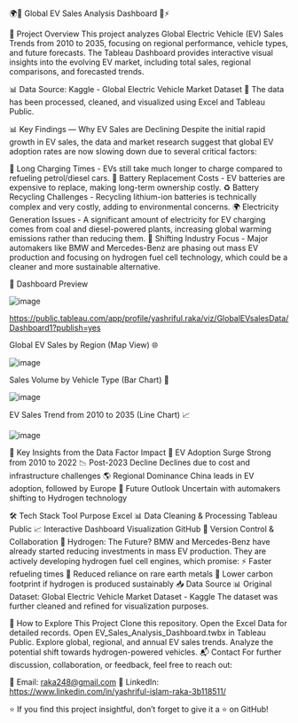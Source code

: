 🌍🔋 Global EV Sales Analysis Dashboard 🚗⚡


🌟 Project Overview
This project analyzes Global Electric Vehicle (EV) Sales Trends from 2010 to 2035, focusing on regional performance, vehicle types, and future forecasts. The Tableau Dashboard provides interactive visual insights into the evolving EV market, including total sales, regional comparisons, and forecasted trends.

📊 Data Source: Kaggle - Global Electric Vehicle Market Dataset
💾 The data has been processed, cleaned, and visualized using Excel and Tableau Public.

📊 Key Findings — Why EV Sales are Declining
Despite the initial rapid growth in EV sales, the data and market research suggest that global EV adoption rates are now slowing down due to several critical factors:

🔋 Long Charging Times - EVs still take much longer to charge compared to refueling petrol/diesel cars.
💸 Battery Replacement Costs - EV batteries are expensive to replace, making long-term ownership costly.
♻️ Battery Recycling Challenges - Recycling lithium-ion batteries is technically complex and very costly, adding to environmental concerns.
🌍 Electricity Generation Issues - A significant amount of electricity for EV charging comes from coal and diesel-powered plants, increasing global warming emissions rather than reducing them.
🚗 Shifting Industry Focus - Major automakers like BMW and Mercedes-Benz are phasing out mass EV production and focusing on hydrogen fuel cell technology, which could be a cleaner and more sustainable alternative.

📍 Dashboard Preview

![image](https://github.com/user-attachments/assets/aa18a143-2a82-4a84-a224-c0d9d7d395e5)


https://public.tableau.com/app/profile/yashriful.raka/viz/GlobalEVsalesData/Dashboard1?publish=yes


Global EV Sales by Region (Map View) 🌐

![image](https://github.com/user-attachments/assets/9f45f598-966c-430e-b0fc-195859453dfd)


Sales Volume by Vehicle Type (Bar Chart) 🚙

![image](https://github.com/user-attachments/assets/7d13c1e9-4744-462d-ac48-281c45f1ad96)


EV Sales Trend from 2010 to 2035 (Line Chart) 📈

![image](https://github.com/user-attachments/assets/a86c1284-795e-436a-bcf2-d3dc8cbd06ad)


🔬 Key Insights from the Data
Factor	Impact
🚀 EV Adoption Surge	Strong from 2010 to 2022
📉 Post-2023 Decline	Declines due to cost and infrastructure challenges
🌎 Regional Dominance	China leads in EV adoption, followed by Europe
🔮 Future Outlook	Uncertain with automakers shifting to Hydrogen technology

🛠️ Tech Stack
Tool	Purpose
Excel 📊	Data Cleaning & Processing
Tableau Public 📈	Interactive Dashboard Visualization
GitHub 🐙	Version Control & Collaboration
🌱 Hydrogen: The Future?
BMW and Mercedes-Benz have already started reducing investments in mass EV production.
They are actively developing hydrogen fuel cell engines, which promise:
⚡️ Faster refueling times
🔋 Reduced reliance on rare earth metals
🌿 Lower carbon footprint if hydrogen is produced sustainably
📥 Data Source
📊 Original Dataset: Global Electric Vehicle Market Dataset - Kaggle
The dataset was further cleaned and refined for visualization purposes.

🚀 How to Explore This Project
Clone this repository.
Open the Excel Data for detailed records.
Open EV_Sales_Analysis_Dashboard.twbx in Tableau Public.
Explore global, regional, and annual EV sales trends.
Analyze the potential shift towards hydrogen-powered vehicles.
📬 Contact
For further discussion, collaboration, or feedback, feel free to reach out:

📧 Email: raka248@gmail.com
💼 LinkedIn: https://www.linkedin.com/in/yashriful-islam-raka-3b118511/

⭐️ If you find this project insightful, don’t forget to give it a ⭐️ on GitHub!
